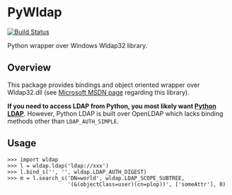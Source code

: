 PyWldap
=======

[![Build Status](https://travis-ci.org/icecrime/PyWldap.png)](https://travis-ci.org/icecrime/PyWldap)

Python wrapper over Windows Wldap32 library.

Overview
-------------

This package provides bindings and object oriented wrapper over Wldap32.dll (see [Microsoft MSDN page](http://msdn.microsoft.com/en-us/library/windows/desktop/aa366961.aspx) regarding this library).

**If you need to access LDAP from Python, you most likely want [Python LDAP](http://www.python-ldap.org/)**. However, Python LDAP is built over OpenLDAP which lacks binding methods other than `LDAP_AUTH_SIMPLE`.

Usage
-------------

    >>> import wldap
    >>> l = wldap.ldap('ldap://xxx')
    >>> l.bind_s('', '', wldap.LDAP_AUTH_DIGEST)
    >>> m = l.search_s('DN=world', wldap.LDAP_SCOPE_SUBTREE,
                       '(&(objectClass=user)(cn=plop))', ['someAttr'], 0)
